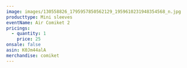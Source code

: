 ```yaml
---
image: images/130558826_1795957850562129_1959610231948354568_n.jpg
producttype: Mini sleeves
eventName: Air Comiket 2
pricings:
  - quantity: 1
    price: 25
onsale: false
asin: K0Jm44alA
merchandise: comiket
---
```

